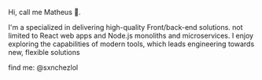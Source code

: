 Hi, call me Matheus 👋.

I'm a specialized in delivering high-quality Front/back-end solutions. not limited to React web apps and Node.js monoliths and microservices. I enjoy exploring the capabilities of modern tools, which leads engineering towards new, flexible solutions

find me: @sxnchezlol

<!---
notsanchez/notsanchez is a ✨ special ✨ repository because its `README.md` (this file) appears on your GitHub profile.
You can click the Preview link to take a look at your changes.
--->
